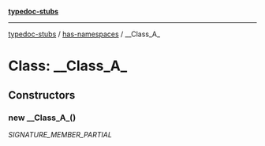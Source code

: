 [**typedoc-stubs**](../../index.md)

***

[typedoc-stubs](../../modules.md) / [has-namespaces](../index.md) / \_\_Class\_A\_

# Class: \_\_Class\_A\_

## Constructors

### new \_\_Class\_A\_()

_SIGNATURE_MEMBER_PARTIAL_
